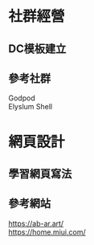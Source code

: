# 社群經營
## DC模板建立
## 參考社群
Godpod  
Elyslum Shell    
# 網頁設計
## 學習網頁寫法
## 參考網站  
https://ab-ar.art/  
https://home.miui.com/  
